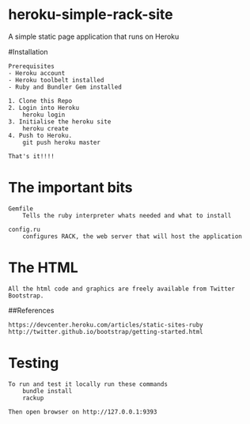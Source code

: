 # heroku-simple-rack-site

A simple static page application that runs on Heroku

#Installation
	
	Prerequisites
	- Heroku account
	- Heroku toolbelt installed
	- Ruby and Bundler Gem installed
	
	1. Clone this Repo
	2. Login into Heroku
		heroku login
	3. Initialise the heroku site
		heroku create
	4. Push to Heroku.
		git push heroku master
		
	That's it!!!!

# The important bits

	Gemfile
		Tells the ruby interpreter whats needed and what to install
	
	config.ru
		configures RACK, the web server that will host the application
	
# The HTML

	All the html code and graphics are freely available from Twitter Bootstrap.

##References

	https://devcenter.heroku.com/articles/static-sites-ruby
	http://twitter.github.io/bootstrap/getting-started.html
	
# Testing

	To run and test it locally run these commands
		bundle install
		rackup
		
	Then open browser on http://127.0.0.1:9393
	

